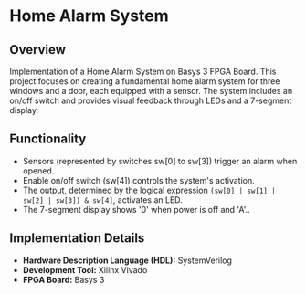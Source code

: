 # Home Alarm System

## Overview
Implementation of a Home Alarm System on Basys 3 FPGA Board. This project focuses on creating a fundamental home alarm system for three windows and a door, each equipped with a sensor. The system includes an on/off switch and provides visual feedback through LEDs and a 7-segment display.

## Functionality
- Sensors (represented by switches sw[0] to sw[3]) trigger an alarm when opened.
- Enable on/off switch (sw[4]) controls the system's activation.
- The output, determined by the logical expression `(sw[0] | sw[1] | sw[2] | sw[3]) & sw[4]`, activates an LED.
- The 7-segment display shows '0' when power is off and 'A'..

## Implementation Details
- **Hardware Description Language (HDL):** SystemVerilog
- **Development Tool:** Xilinx Vivado
- **FPGA Board:** Basys 3

